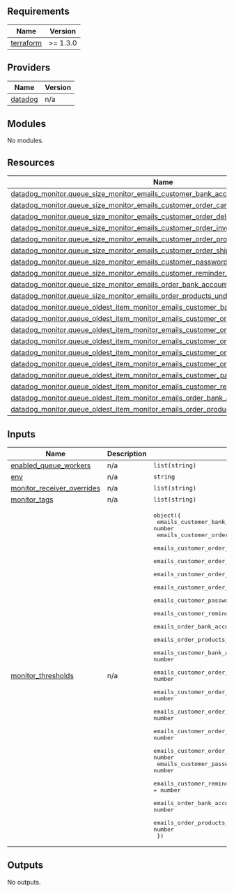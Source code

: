 <!-- BEGIN_TF_DOCS -->
## Requirements

| Name | Version |
|------|---------|
| <a name="requirement_terraform"></a> [terraform](#requirement\_terraform) | >= 1.3.0 |

## Providers

| Name | Version |
|------|---------|
| <a name="provider_datadog"></a> [datadog](#provider\_datadog) | n/a |

## Modules

No modules.

## Resources

| Name | Type |
|------|------|
| [datadog_monitor.queue_size_monitor_emails_customer_bank_account_update_mail](https://registry.terraform.io/providers/datadog/datadog/latest/docs/resources/monitor) | resource |
| [datadog_monitor.queue_size_monitor_emails_customer_order_cancellation_mail](https://registry.terraform.io/providers/datadog/datadog/latest/docs/resources/monitor) | resource |
| [datadog_monitor.queue_size_monitor_emails_customer_order_delegation_mail](https://registry.terraform.io/providers/datadog/datadog/latest/docs/resources/monitor) | resource |
| [datadog_monitor.queue_size_monitor_emails_customer_order_invoice_mail](https://registry.terraform.io/providers/datadog/datadog/latest/docs/resources/monitor) | resource |
| [datadog_monitor.queue_size_monitor_emails_customer_order_product_return_mail](https://registry.terraform.io/providers/datadog/datadog/latest/docs/resources/monitor) | resource |
| [datadog_monitor.queue_size_monitor_emails_customer_order_shipment_mail](https://registry.terraform.io/providers/datadog/datadog/latest/docs/resources/monitor) | resource |
| [datadog_monitor.queue_size_monitor_emails_customer_password_reset](https://registry.terraform.io/providers/datadog/datadog/latest/docs/resources/monitor) | resource |
| [datadog_monitor.queue_size_monitor_emails_customer_reminder_bank_account_mail](https://registry.terraform.io/providers/datadog/datadog/latest/docs/resources/monitor) | resource |
| [datadog_monitor.queue_size_monitor_emails_order_bank_account_update_mail](https://registry.terraform.io/providers/datadog/datadog/latest/docs/resources/monitor) | resource |
| [datadog_monitor.queue_size_monitor_emails_order_products_undeliverable_mail](https://registry.terraform.io/providers/datadog/datadog/latest/docs/resources/monitor) | resource |
| [datadog_monitor.queue_oldest_item_monitor_emails_customer_bank_account_update_mail](https://registry.terraform.io/providers/datadog/datadog/latest/docs/resources/monitor) | resource |
| [datadog_monitor.queue_oldest_item_monitor_emails_customer_order_cancellation_mail](https://registry.terraform.io/providers/datadog/datadog/latest/docs/resources/monitor) | resource |
| [datadog_monitor.queue_oldest_item_monitor_emails_customer_order_delegation_mail](https://registry.terraform.io/providers/datadog/datadog/latest/docs/resources/monitor) | resource |
| [datadog_monitor.queue_oldest_item_monitor_emails_customer_order_invoice_mail](https://registry.terraform.io/providers/datadog/datadog/latest/docs/resources/monitor) | resource |
| [datadog_monitor.queue_oldest_item_monitor_emails_customer_order_product_return_mail](https://registry.terraform.io/providers/datadog/datadog/latest/docs/resources/monitor) | resource |
| [datadog_monitor.queue_oldest_item_monitor_emails_customer_order_shipment_mail](https://registry.terraform.io/providers/datadog/datadog/latest/docs/resources/monitor) | resource |
| [datadog_monitor.queue_oldest_item_monitor_emails_customer_password_reset](https://registry.terraform.io/providers/datadog/datadog/latest/docs/resources/monitor) | resource |
| [datadog_monitor.queue_oldest_item_monitor_emails_customer_reminder_bank_account_mail](https://registry.terraform.io/providers/datadog/datadog/latest/docs/resources/monitor) | resource |
| [datadog_monitor.queue_oldest_item_monitor_emails_order_bank_account_update_mail](https://registry.terraform.io/providers/datadog/datadog/latest/docs/resources/monitor) | resource |
| [datadog_monitor.queue_oldest_item_monitor_emails_order_products_undeliverable_mail](https://registry.terraform.io/providers/datadog/datadog/latest/docs/resources/monitor) | resource |

## Inputs

| Name | Description | Type | Default | Required |
|------|-------------|------|---------|:--------:|
| <a name="input_enabled_queue_workers"></a> [enabled\_queue\_workers](#input\_enabled\_queue\_workers) | n/a | `list(string)` | `[]` | no |
| <a name="input_env"></a> [env](#input\_env) | n/a | `string` | n/a | yes |
| <a name="input_monitor_receiver_overrides"></a> [monitor\_receiver\_overrides](#input\_monitor\_receiver\_overrides) | n/a | `list(string)` | `[]` | no |
| <a name="input_monitor_tags"></a> [monitor\_tags](#input\_monitor\_tags) | n/a | `list(string)` | n/a | yes |
| <a name="input_monitor_thresholds"></a> [monitor\_thresholds](#input\_monitor\_thresholds) | n/a | <pre>object({<br>    emails_customer_bank_account_update_mail                                = number<br>    emails_customer_order_cancellation_mail                                 = number<br>    emails_customer_order_delegation_mail                                   = number<br>    emails_customer_order_invoice_mail                                      = number<br>    emails_customer_order_product_return_mail                               = number<br>    emails_customer_order_shipment_mail                                     = number<br>    emails_customer_password_reset                                          = number<br>    emails_customer_reminder_bank_account_mail                              = number<br>    emails_order_bank_account_update_mail                                   = number<br>    emails_order_products_undeliverable_mail                                = number<br>    emails_customer_bank_account_update_mail_oldest_item_delta_in_seconds   = number<br>    emails_customer_order_cancellation_mail_oldest_item_delta_in_seconds    = number<br>    emails_customer_order_delegation_mail_oldest_item_delta_in_seconds      = number<br>    emails_customer_order_invoice_mail_oldest_item_delta_in_seconds         = number<br>    emails_customer_order_product_return_mail_oldest_item_delta_in_seconds  = number<br>    emails_customer_order_shipment_mail_oldest_item_delta_in_seconds        = number<br>    emails_customer_password_reset_oldest_item_delta_in_seconds             = number<br>    emails_customer_reminder_bank_account_mail_oldest_item_delta_in_seconds = number<br>    emails_order_bank_account_update_mail_oldest_item_delta_in_seconds      = number<br>    emails_order_products_undeliverable_mail_oldest_item_delta_in_seconds   = number<br>  })</pre> | n/a | yes |

## Outputs

No outputs.
<!-- END_TF_DOCS -->

